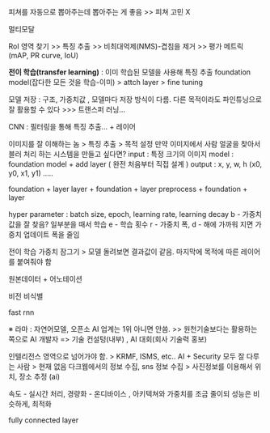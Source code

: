 피쳐를 자동으로 뽑아주는데 뽑아주는 게 좋음 >> 피쳐 고민 X

멀티모달

RoI 영역 찾기 >> 특징 추출 >> 비최대억제(NMS)-겹침을 제거 >> 평가 메트릭(mAP, PR curve, IoU)

**전이 학습(transfer learning)** : 이미 학습된 모델을 사용해 특징 추출 
		 foundation model(잡다한 모든 것을 학습-이미) > attch layer > fine tuning

모델 저장 : 구조, 가중치값 , 모델마다 저장 방식이 다름. 
다른 목적이라도 파인튜닝으로 잘 활용할 수 있다  >>> 트랜스퍼 러닝...

CNN : 필터링을 통해 특징 추출... + 레이어

이미지를 잘 이해하는 놈 > 특징 추출 > 목적 설정 
만약 이미지에서 사람 얼굴을 찾아서 블러 처리 하는 시스템을 만들고 싶다면?
input : 특정 크기의 이미지
model : foundation model + add layer ( 완전 처음부터 직접 설계 )
output : x, y, w, h (x0, y0, x1, y1) .....

foundation + layer
layer + foundation + layer
preprocess + foundation + layer 

hyper parameter : batch size, epoch, learning rate, learning decay
b - 가중치값을 잘 찾음? 일부분을 때서 학습 
e - 학습 횟수
r - 가중치 폭, 
d - 해에 가까워 지면 가중치 업데이트 폭을 줄임 


전이 학습
가중치 잠그기 > 모델 돌려보면 결과값이 같음.
마지막에 목적에 따른 레이어를 붙여줘야 함 

원본데이터 + 어노테이션 


비전 비식별 

fast rnn

※ 라마 : 자연어모델, 오픈소 
AI 업계는 1위 아니면 안씀. >> 원천기술보다는 활용하는 쪽으로 
AI 개발자 => 기술 컨설텅(내부) , AI 대회(회사 기술력 홍보)

인텔리전스 영역으로 넘어가야 함. > KRMF, ISMS, etc..
AI + Security 모두 잘 다루는 사람 > 현재 없음
다크웹에서의 정보 수집, sns 정보 수집 > 사진정보를 이용해서 위치, 장소 추정 (ai)

속도 - 실시간 처리, 
경량화 - 온디바이스 , 아키텍쳐와 가중치를 조금 줄이되 성능은 비슷하게, 최적화

fully connected layer 